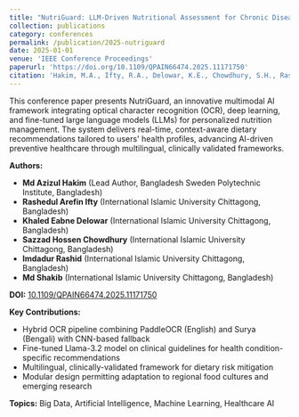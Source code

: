```yaml
---
title: "NutriGuard: LLM-Driven Nutritional Assessment for Chronic Disease Prevention"
collection: publications
category: conferences
permalink: /publication/2025-nutriguard
date: 2025-01-01
venue: 'IEEE Conference Proceedings'
paperurl: 'https://doi.org/10.1109/QPAIN66474.2025.11171750'
citation: 'Hakim, M.A., Ifty, R.A., Delowar, K.E., Chowdhury, S.H., Rashid, I., & Shakib, M. (2025). &quot;NutriGuard: LLM-Driven Nutritional Assessment for Chronic Disease Prevention.&quot; <i>IEEE Conference Proceedings</i>. DOI: 10.1109/QPAIN66474.2025.11171750'
---
```


This conference paper presents NutriGuard, an innovative multimodal AI framework integrating optical character recognition (OCR), deep learning, and fine-tuned large language models (LLMs) for personalized nutrition management. The system delivers real-time, context-aware dietary recommendations tailored to users' health profiles, advancing AI-driven preventive healthcare through multilingual, clinically validated frameworks.

**Authors:**

*   **Md Azizul Hakim** (Lead Author, Bangladesh Sweden Polytechnic Institute, Bangladesh)
*   **Rashedul Arefin Ifty** (International Islamic University Chittagong, Bangladesh)
*   **Khaled Eabne Delowar** (International Islamic University Chittagong, Bangladesh)
*   **Sazzad Hossen Chowdhury** (International Islamic University Chittagong, Bangladesh)
*   **Imdadur Rashid** (International Islamic University Chittagong, Bangladesh)
*   **Md Shakib** (International Islamic University Chittagong, Bangladesh)

**DOI:** [10.1109/QPAIN66474.2025.11171750](https://doi.org/10.1109/QPAIN66474.2025.11171750)

**Key Contributions:**
- Hybrid OCR pipeline combining PaddleOCR (English) and Surya (Bengali) with CNN-based fallback
- Fine-tuned Llama-3.2 model on clinical guidelines for health condition-specific recommendations
- Multilingual, clinically-validated framework for dietary risk mitigation
- Modular design permitting adaptation to regional food cultures and emerging research

**Topics:** Big Data, Artificial Intelligence, Machine Learning, Healthcare AI
